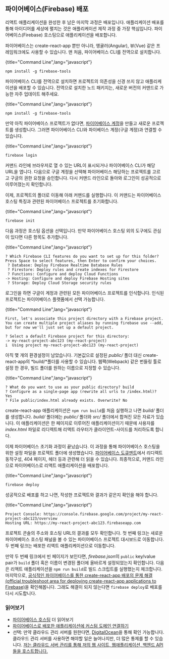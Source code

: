 ## 파이어베이스(Firebase) 배포

리액트 애플리케이션을 완성한 후 남은 마지막 과정은 배포입니다. 애플리케이션 배포를 통해 아이디어를 세상에 펼치는 것은 애플리케이션 제작 과정 중 가장 핵심입니다. 파이어베이스(Firebase) 호스팅으로 애플리케이션을 배포합니다.

파이어베이스는 create-react-app 뿐만 아니라, 앵귤러(Angular), 뷰(Vue) 같은 프레임워크에도 사용할 수 있습니다. 맨 처음, 파이어베이스 CLI를 전역으로 설치합니다.

{title="Command Line",lang="javascript"}
~~~~~~~
npm install -g firebase-tools
~~~~~~~

파이어베이스 CLI를 전역으로 설치하면 프로젝트의 의존성을 신경 쓰지 않고 애플리케이션을 배포할 수 있습니다. 전역으로 설치한 노드 패키지는, 새로운 버전의 커맨드로 가능한 자주 업데이트 해주세요.

{title="Command Line",lang="javascript"}
~~~~~~~
npm install -g firebase-tools
~~~~~~~

만약 아직 파이어베이스 프로젝트가 없다면, [파이어베이스 계정](https://console.firebase.google.com/?pli=1)을 만들고 새로운 프로젝트를 생성합니다. 그러면 파이어베이스 CLI와 파이베이스 계정(구글 계정)과 연결할 수 있습니다.

{title="Command Line",lang="javascript"}
~~~~~~~
firebase login
~~~~~~~

커맨드 라인에 브라우저로 열 수 있는 URL이 표시되거나 파이어베이스 CLI가 해당 URL을 엽니다. 다음으로 구글 계정을 선택해 파이어베이스 해당하는 프로젝트를 고르고 구글의 권한 요청을 승인합니다. 다시 커맨드 라인으로 돌아와 로그인이 성공적으로 이루어졌는지 확인합니다.

이제, 프로젝트의 폴더로 이동해 아래 커맨드를 실행합니다. 이 커맨드는 파이어베이스 호스팅 특징과 관련된 파이어베이스 프로젝트를 초기화합니다.

{title="Command Line",lang="javascript"}
~~~~~~~
firebase init
~~~~~~~

다음 과정은 호스팅 옵션을 선택입니다. 만약 파이어베이스 호스팅 외의 도구에도 관심이 있다면 다른 항목도 추가합니다.

{title="Command Line",lang="javascript"}
~~~~~~~
? Which Firebase CLI features do you want to set up for this folder? Press Space to select features, then Enter to confirm your choices.
 ? Database: Deploy Firebase Realtime Database Rules
 ? Firestore: Deploy rules and create indexes for Firestore
 ? Functions: Configure and deploy Cloud Functions
-> Hosting: Configure and deploy Firebase Hosting sites
 ? Storage: Deploy Cloud Storage security rules
~~~~~~~

로그인을 하면 구글이 계정과 관련된 모든 파이어베이스 프로젝트를 인식합니다. 인식된 프로젝트는 파이어베이스 플랫폼에서 선택 가능합니다.

{title="Command Line",lang="javascript"}
~~~~~~~
First, let's associate this project directory with a Firebase project.
You can create multiple project aliases by running firebase use --add,
but for now we'll just set up a default project.

? Select a default Firebase project for this directory:
-> my-react-project-abc123 (my-react-project)
i  Using project my-react-project-abc123 (my-react-project)
~~~~~~~

아직 몇 개의 환경설정이 남았습니다. 기본값으로 설정된 *public/* 폴더 대신 create-react-app의 *build/*폴더를 사용할 수 있습니다. 웹팩(Webpack) 같은 번들링 툴로 설정 한 경우, 빌드 폴더를 원하는 이름으로 지정할 수 있습니다.

{title="Command Line",lang="javascript"}
~~~~~~~
? What do you want to use as your public directory? build
? Configure as a single-page app (rewrite all urls to /index.html)? Yes
? File public/index.html already exists. Overwrite? No
~~~~~~~

create-react-app 애플리케이션은 `npm run build`를 처음 실행하고 나면 *build/* 폴더를 생성합니다. *build/* 폴더에는 *public/* 폴더와 *src/* 폴더에서 합쳐진 모든 자료가 있습니다. 이 애플리케이션은 한 페이지로 이루어진 애플리케이션이기 때문에 사용자를 *index.html* 파일로 리디렉트해 리액트 라우터가 클라이언트-사이드를 처리하도록 합니다.

이제 파이어베이스 초기화 과정이 끝났습니다. 이 과정을 통해 파이어베이스 호스팅을 위한 설정 파일을 프로젝트 폴더에 생성했습니다. [파이어베이스 도큐멘트](https://firebase.google.com/docs/hosting/full-config)에서 리디렉트 동작구성, 404 페이지, 헤더 등과 관련해 더 읽을 수 있습니다. 최종적으로, 커맨드 라인으로 파이어베이스로 리액트 애플리케이션을 배포합니다.

{title="Command Line",lang="javascript"}
~~~~~~~
firebase deploy
~~~~~~~

성공적으로 배포를 하고 나면, 작성한 프로젝트와 결과가 같은지 확인을 해야 합니다.

{title="Command Line",lang="javascript"}
~~~~~~~
Project Console: https://console.firebase.google.com/project/my-react-project-abc123/overview
Hosting URL: https://my-react-project-abc123.firebaseapp.com
~~~~~~~

프로젝트 콘솔의 주소와 호스팅 URL의 결과를 모두 확인합니다. 첫 번째 링크는 새로운 파이어베이스 호스팅 패널을 볼 수 있는 파이어베이스 프로젝트 대시보드로 이동합니다. 두 번째 링크는 배포한 리액트 애플리케이션으로 이동합니다. 

만약 두 번째 링크에서 빈 페이지가 보인다면, *firebase.json*의 `public` key/value pair가 `build` 폴더 혹은 이름이 변경된 폴더에 올바르게 설정되었는지 확인합니다. 다음은 리액트 애플리케이션을  `npm run build`로 빌드 스크립트를 실행했는지 체크합니다. 마지막으로, [공식적인 파이어베이스를 통한  create-react-app 배포의 문제 해결(official troubleshoot area for deploying create-react-app applications to Firebase)](https://create-react-app.dev/docs/deployment)을 확인해봅니다. 그래도 해결이 되지 않는다면 `firebase deploy`로 배포를 다시 시도합니다.

### 읽어보기

- [파이어베이스 호스팅](https://firebase.google.com/docs/hosting/) 더 읽어보기
- [파이어베이스로 배포한 애플리케이션에 커스텀 도메인 연결하기](https://firebase.google.com/docs/hosting/custom-domain)
- 선택: 만약 클라우드 관리 서버를 원한다면, [DigitalOcean](https://www.digitalocean.com/?refcode=fb27c90322f3&utm_campaign=Referral_Invite&utm_medium=Referral_Program&utm_source=CopyPaste)을 통해 확인 가능합니다. 클라우드 관리 서버를 사용하면 해야할 일은 늘어나지만, 더 많은 통제를 할 수 있습니다. [저는 클라우드 서버 관리를 통해 저의 웹 사이트, 웹애플리케이션, 백엔드 API들을 호스트합니다.](https://www.robinwieruch.de/deploy-applications-digital-ocean/)
